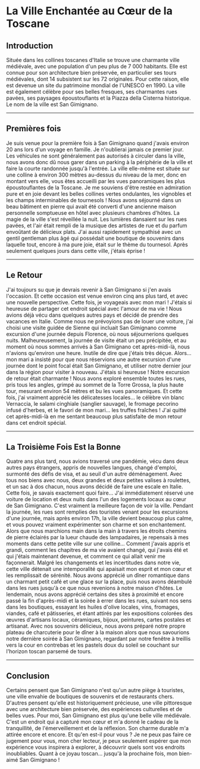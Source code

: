 # La Ville Enchantée au Cœur de la Toscane

## Introduction

Située dans les collines toscanes d'Italie se trouve une charmante ville médiévale, avec une population d'un peu plus de 7 000 habitants. Elle est connue pour son architecture bien préservée, en particulier ses tours médiévales, dont 14 subsistent sur les 72 originales. Pour cette raison, elle est devenue un site du patrimoine mondial de l'UNESCO en 1990. La ville est également célèbre pour ses belles fresques, ses charmantes rues pavées, ses paysages époustouflants et la Piazza della Cisterna historique. Le nom de la ville est San Gimignano.

---

## Premières fois

Je suis venue pour la première fois à San Gimignano quand j'avais environ 20 ans lors d'un voyage en famille. Je n'oublierai jamais ce premier jour. Les véhicules ne sont généralement pas autorisés à circuler dans la ville, nous avons donc dû nous garer dans un parking à la périphérie de la ville et faire la courte randonnée jusqu'à l'entrée. La ville elle-même est située sur une colline à environ 300 mètres au-dessus du niveau de la mer, donc en montant vers elle, vous êtes accueilli par les vues panoramiques les plus époustouflantes de la Toscane. Je me souviens d'être restée en admiration pure et en joie devant les belles collines vertes ondulantes, les vignobles et les champs interminables de tournesols ! Nous avons séjourné dans un beau bâtiment en pierre qui avait été converti d'une ancienne maison personnelle somptueuse en hôtel avec plusieurs chambres d'hôtes. La magie de la ville s'est réveillée la nuit. Les lumières dansaient sur les rues pavées, et l'air était rempli de la musique des artistes de rue et du parfum envoûtant de délicieux plats. J'ai aussi rapidement sympathisé avec un gentil gentleman plus âgé qui possédait une boutique de souvenirs dans laquelle tout, encore à ma pure joie, était sur le thème du tournesol. Après seulement quelques jours dans cette ville, j'étais éprise !

---

## Le Retour

J'ai toujours su que je devrais revenir à San Gimignano si j'en avais l'occasion. Et cette occasion est venue environ cinq ans plus tard, et avec une nouvelle perspective. Cette fois, je voyageais avec mon mari ! J'étais si heureuse de partager cet endroit spécial avec l'amour de ma vie ! Nous avions déjà vécu dans quelques autres pays et décidé de prendre des vacances en Italie. Comme nous ne prévoyions pas de louer une voiture, j'ai choisi une visite guidée de Sienne qui incluait San Gimignano comme excursion d'une journée depuis Florence, où nous séjournerions quelques nuits. Malheureusement, la journée de visite était un peu précipitée, et au moment où nous sommes arrivés à San Gimignano cet après-midi-là, nous n'avions qu'environ une heure. Inutile de dire que j'étais très déçue. Alors... mon mari a insisté pour que nous réservions une autre excursion d'une journée dont le point focal était San Gimignano, et utiliser notre dernier jour dans la région pour visiter à nouveau. J'étais si heureuse ! Notre excursion de retour était charmante ! Nous avons exploré ensemble toutes les rues, pris tous les angles, grimpé au sommet de la Torre Grossa, la plus haute tour, mesurant environ 54 mètres et bu les vues panoramiques. Et cette fois, j'ai vraiment apprécié les délicatesses locales... le célèbre vin blanc Vernaccia, le salami cinghiale (sanglier sauvage), le fromage pecorino infusé d'herbes, et le favori de mon mari... les truffes fraîches ! J'ai quitté cet après-midi-là en me sentant beaucoup plus satisfaite de mon retour dans cet endroit spécial.

---

## La Troisième Fois Est la Bonne

Quatre ans plus tard, nous avions traversé une pandémie, vécu dans deux autres pays étrangers, appris de nouvelles langues, changé d'emploi, surmonté des défis de visa, et au seuil d'un autre déménagement. Avec tous nos biens avec nous, deux grandes et deux petites valises à roulettes, et un sac à dos chacun, nous avons décidé de faire une escale en Italie. Cette fois, je savais exactement quoi faire... J'ai immédiatement réservé une voiture de location et deux nuits dans l'un des logements locaux au cœur de San Gimignano. C'est vraiment la meilleure façon de voir la ville. Pendant la journée, les rues sont remplies des touristes venant pour les excursions d'une journée, mais après environ 17h, la ville devient beaucoup plus calme, et vous pouvez vraiment expérimenter son charme et son enchantement. Alors que nous marchions main dans la main à travers les étroits chemins de pierre éclairés par la lueur chaude des lampadaires, je repensais à mes moments dans cette petite ville sur une colline... Comment j'avais appris et grandi, comment les chapitres de ma vie avaient changé, qui j'avais été et qui j'étais maintenant devenue, et comment ce qui allait venir me façonnerait. Malgré les changements et les incertitudes dans notre vie, cette ville détenait une intemporalité qui apaisait mon esprit et mon cœur et les remplissait de sérénité. Nous avons apprécié un dîner romantique dans un charmant petit café et une glace sur la place, puis nous avons déambulé dans les rues jusqu'à ce que nous revenions à notre maison d'hôtes. Le lendemain, nous avons apprécié certains des sites à proximité et encore passé la fin d'après-midi et la soirée à errer dans les rues, suivant nos sens dans les boutiques, essayant les huiles d'olive locales, vins, fromages, viandes, café et pâtisseries, et étant attirés par les expositions colorées des œuvres d'artisans locaux, céramiques, bijoux, peintures, cartes postales et artisanat. Avec nos souvenirs délicieux, nous avons préparé notre propre plateau de charcuterie pour le dîner à la maison alors que nous savourions notre dernière soirée à San Gimignano, regardant par notre fenêtre à treillis vers la cour en contrebas et les pastels doux du soleil se couchant sur l'horizon toscan parsemé de tours.

---

## Conclusion

Certains pensent que San Gimignano n'est qu'un autre piège à touristes, une ville envahie de boutiques de souvenirs et de restaurants chers. D'autres pensent qu'elle est historiquement précieuse, une ville pittoresque avec une architecture bien préservée, des expériences culturelles et de belles vues. Pour moi, San Gimignano est plus qu'une belle ville médiévale. C'est un endroit qui a capturé mon cœur et m'a donné le cadeau de la tranquillité, de l'émerveillement et de la réflexion. Son charme durable m'a attirée encore et encore. Et qu'en est-il pour vous ? Je ne peux pas faire ce jugement pour vous, mon cher lecteur, je peux seulement espérer que mon expérience vous inspirera à explorer, à découvrir quels sont vos endroits inoubliables. Quant à ce joyau toscan... jusqu'à la prochaine fois, mon bien-aimé San Gimignano !
